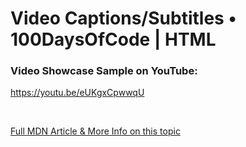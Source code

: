 # Video Captions/Subtitles • 100DaysOfCode | HTML

### Video Showcase Sample on YouTube:
https://youtu.be/eUKgxCpwwqU

<br /> 

[Full MDN Article & More Info on this topic](https://developer.mozilla.org/en-US/docs/Learn/HTML/Multimedia_and_embedding/Video_and_audio_content)



